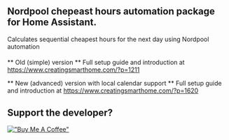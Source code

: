 
## Nordpool chepeast hours automation package for Home Assistant.

Calculates sequential cheapest hours for the next day using Nordpool automation

#### 
** Old (simple) version **
Full setup guide and introduction at https://www.creatingsmarthome.com/?p=1211

** New (advanced) version with local calendar support **
Full setup guide and introduction at https://www.creatingsmarthome.com/?p=1620

## Support the developer?
[!["Buy Me A Coffee"](https://www.buymeacoffee.com/assets/img/custom_images/orange_img.png)](https://www.buymeacoffee.com/tokorhon)

